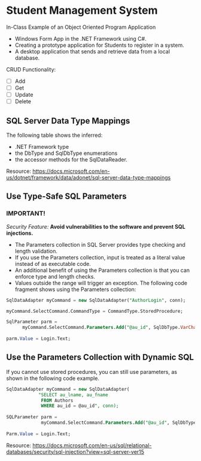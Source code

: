 # Student Management System
In-Class Example of an Object Oriented Program Application 
- Windows Form App in the .NET Framework using C#.
- Creating a prototype application for Students to register in a system.
- A desktop application that sends and retrieve data from a local database.

CRUD Functionality:
  - [ ] Add
  - [ ] Get
  - [ ] Update
  - [ ] Delete
       
## SQL Server Data Type Mappings 
The following table shows the inferred:
- .NET Framework type
- the DbType and SqlDbType enumerations
- the accessor methods for the SqlDataReader.

Resource: https://docs.microsoft.com/en-us/dotnet/framework/data/adonet/sql-server-data-type-mappings

## Use Type-Safe SQL Parameters
### IMPORTANT!
*Security Feature:* **Avoid vulnerabilities to the software and prevent SQL injections.**
- The Parameters collection in SQL Server provides type checking and length validation.
- If you use the Parameters collection, input is treated as a literal value instead of as executable code.
- An additional benefit of using the Parameters collection is that you can enforce type and length checks.
- Values outside the range will trigger an exception. The following code fragment shows using the Parameters collection: 
```sql
SqlDataAdapter myCommand = new SqlDataAdapter("AuthorLogin", conn); 

myCommand.SelectCommand.CommandType = CommandType.StoredProcedure;  

SqlParameter parm = 
      myCommand.SelectCommand.Parameters.Add("@au_id", SqlDbType.VarChar, 11);  
      
parm.Value = Login.Text;
```
## Use the Parameters Collection with Dynamic SQL
If you cannot use stored procedures, you can still use parameters, as shown in the following code example.
```sql
SqlDataAdapter myCommand = new SqlDataAdapter(  
            "SELECT au_lname, au_fname 
             FROM Authors
             WHERE au_id = @au_id", conn);  
             
SQLParameter parm = 
             myCommand.SelectCommand.Parameters.Add("@au_id", SqlDbType.VarChar, 11);  
             
Parm.Value = Login.Text;
```
    
Resource: https://docs.microsoft.com/en-us/sql/relational-databases/security/sql-injection?view=sql-server-ver15
